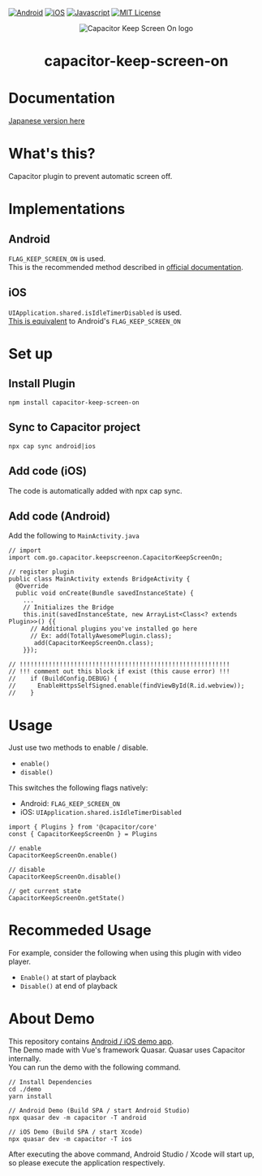 [![Android](https://img.shields.io/badge/Capacitor-Android-green.svg?style=flat)](https://capacitor.ionicframework.com/)
[![iOS](https://img.shields.io/badge/Capacitor-iOS-silver.svg?style=flat)](https://capacitor.ionicframework.com/)
[![Javascript](https://img.shields.io/badge/Capacitor-Javascript-gold.svg?style=flat)](https://capacitor.ionicframework.com/)
[![MIT License](https://img.shields.io/badge/license-MIT-blue.svg?style=flat)](LICENSE)

<p align="center"><img src="../logo.png" alt="Capacitor Keep Screen On logo"></p>
<h1 align="center">capacitor-keep-screen-on</h1>

# Documentation
[Japanese version here](https://github.com/go-u/capacitor-keep-screen-on/tree/master/docs/ja)

# What's this?
Capacitor plugin to prevent automatic screen off.

# Implementations
## Android
`FLAG_KEEP_SCREEN_ON` is used.   
This is the recommended method described in [official documentation](https://developer.android.com/training/scheduling/wakelock#screen).

## iOS
`UIApplication.shared.isIdleTimerDisabled` is used.     
[This is equivalent](https://developer.apple.com/documentation/uikit/uiapplication/1623070-isidletimerdisabled) to Android's `FLAG_KEEP_SCREEN_ON` 

# Set up
## Install Plugin
```
npm install capacitor-keep-screen-on
```
## Sync to Capacitor project
```
npx cap sync android|ios
```

## Add code (iOS)
The code is automatically added with npx cap sync.

## Add code (Android)
Add the following to `MainActivity.java`

```
// import
import com.go.capacitor.keepscreenon.CapacitorKeepScreenOn;

// register plugin
public class MainActivity extends BridgeActivity {
  @Override
  public void onCreate(Bundle savedInstanceState) {
    ...
    // Initializes the Bridge
    this.init(savedInstanceState, new ArrayList<Class<? extends Plugin>>() {{
      // Additional plugins you've installed go here
      // Ex: add(TotallyAwesomePlugin.class);
       add(CapacitorKeepScreenOn.class);
    }});

// !!!!!!!!!!!!!!!!!!!!!!!!!!!!!!!!!!!!!!!!!!!!!!!!!!!!!!!!!!
// !!! comment out this block if exist (this cause error) !!!
//    if (BuildConfig.DEBUG) {
//      EnableHttpsSelfSigned.enable(findViewById(R.id.webview));
//    }
```

# Usage
Just use two methods to enable / disable.
- `enable()`  
- `disable()`
  
This switches the following flags natively:
- Android: `FLAG_KEEP_SCREEN_ON`
- iOS: `UIApplication.shared.isIdleTimerDisabled`

```
import { Plugins } from '@capacitor/core'
const { CapacitorKeepScreenOn } = Plugins

// enable
CapacitorKeepScreenOn.enable()

// disable
CapacitorKeepScreenOn.disable()

// get current state
CapacitorKeepScreenOn.getState()
```

# Recommeded Usage
For example, consider the following when using this plugin with video player.
- `Enable()` at start of playback
- `Disable()` at end of playback

# About Demo
This repository contains [Android / iOS demo app](https://github.com/go-u/capacitor-keep-screen-on/tree/master/demo).  
The Demo made with Vue's framework Quasar. Quasar uses Capacitor internally.  
You can run the demo with the following command.
```
// Install Dependencies
cd ./demo
yarn install

// Android Demo (Build SPA / start Android Studio)
npx quasar dev -m capacitor -T android

// iOS Demo (Build SPA / start Xcode)
npx quasar dev -m capacitor -T ios
```

After executing the above command, Android Studio / Xcode will start up, so please execute the application respectively.

